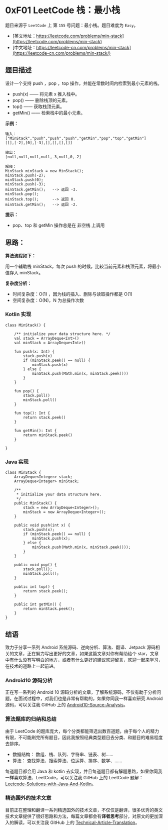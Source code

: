 # 0xF01 LeetCode 栈：最小栈

题目来源于 `LeetCode` 上 第 `155` 号问题：最小栈。题目难度为 `Easy`。

* [英文地址：https://leetcode.com/problems/min-stack](https://leetcode.com/problems/min-stack) 
* [中文地址：https://leetcode-cn.com/problems/min-stack](https://leetcode-cn.com/problems/min-stack/) 

## 题目描述

设计一个支持 push ，pop ，top 操作，并能在常数时间内检索到最小元素的栈。

* push(x) —— 将元素 x 推入栈中。
* pop() —— 删除栈顶的元素。
* top() —— 获取栈顶元素。
* getMin() —— 检索栈中的最小元素。

**示例：**

```
输入：
["MinStack","push","push","push","getMin","pop","top","getMin"]
[[],[-2],[0],[-3],[],[],[],[]]

输出：
[null,null,null,null,-3,null,0,-2]

解释：
MinStack minStack = new MinStack();
minStack.push(-2);
minStack.push(0);
minStack.push(-3);
minStack.getMin();   --> 返回 -3.
minStack.pop();
minStack.top();      --> 返回 0.
minStack.getMin();   --> 返回 -2.
```

**提示：**

* pop、top 和 getMin 操作总是在 非空栈 上调用

## 思路：

**算法流程如下：**

用一个辅助栈 minStack，每次 push 的时候，比较当前元素和栈顶元素，将最小值存入 minStack。

**复杂度分析：**

* 时间复杂度：O(1) ，因为栈的插入、删除与读取操作都是 O(1)
* 空间复杂度：O(N)，N 为总操作次数

### Kotlin 实现

```
class MinStack() {

    /** initialize your data structure here. */
    val stack = ArrayDeque<Int>()
    val minStack = ArrayDeque<Int>()

    fun push(x: Int) {
        stack.push(x)
        if (minStack.peek() == null) {
            minStack.push(x)
        } else {
            minStack.push(Math.min(x, minStack.peek()))
        }
    }

    fun pop() {
        stack.poll()
        minStack.poll()
    }

    fun top(): Int {
        return stack.peek()
    }

    fun getMin(): Int {
        return minStack.peek()
    }

}
```

### Java 实现

```
class MinStack {
    ArrayDeque<Integer> stack;
    ArrayDeque<Integer> minStack;

    /**
     * initialize your data structure here.
     */
    public MinStack() {
        stack = new ArrayDeque<Integer>();
        minStack = new ArrayDeque<Integer>();
    }

    public void push(int x) {
        stack.push(x);
        if (minStack.peek() == null) {
            minStack.push(x);
        } else {
            minStack.push(Math.min(x, minStack.peek()));
        }
    }

    public void pop() {
        stack.poll();
        minStack.poll();
    }

    public int top() {
        return stack.peek();
    }

    public int getMin() {
        return minStack.peek();
    }
}
```

## 结语

致力于分享一系列 Android 系统源码、逆向分析、算法、翻译、Jetpack 源码相关的文章，正在努力写出更好的文章，如果这篇文章对你有帮助给个 star，文章中有什么没有写明白的地方，或者有什么更好的建议欢迎留言，欢迎一起来学习，在技术的道路上一起前进。

### Android10 源码分析

正在写一系列的 Android 10 源码分析的文章，了解系统源码，不仅有助于分析问题，在面试过程中，对我们也是非常有帮助的，如果你同我一样喜欢研究 Android 源码，可以关注我 GitHub 上的 [Android10-Source-Analysis](https://github.com/hi-dhl/Android10-Source-Analysis)。

### 算法题库的归纳和总结

由于 LeetCode 的题库庞大，每个分类都能筛选出数百道题，由于每个人的精力有限，不可能刷完所有题目，因此我按照经典类型题目去分类、和题目的难易程度去排序。

* 数据结构： 数组、栈、队列、字符串、链表、树……
* 算法： 查找算法、搜索算法、位运算、排序、数学、……

每道题目都会用 Java 和 kotlin 去实现，并且每道题目都有解题思路，如果你同我一样喜欢算法、LeetCode，可以关注我 GitHub 上的 LeetCode 题解：[Leetcode-Solutions-with-Java-And-Kotlin](https://github.com/hi-dhl/Leetcode-Solutions-with-Java-And-Kotlin)。

### 精选国外的技术文章

目前正在整理和翻译一系列精选国外的技术文章，不仅仅是翻译，很多优秀的英文技术文章提供了很好思路和方法，每篇文章都会有**译者思考**部分，对原文的更加深入的解读，可以关注我 GitHub 上的 [Technical-Article-Translation](https://github.com/hi-dhl/Technical-Article-Translation)。

